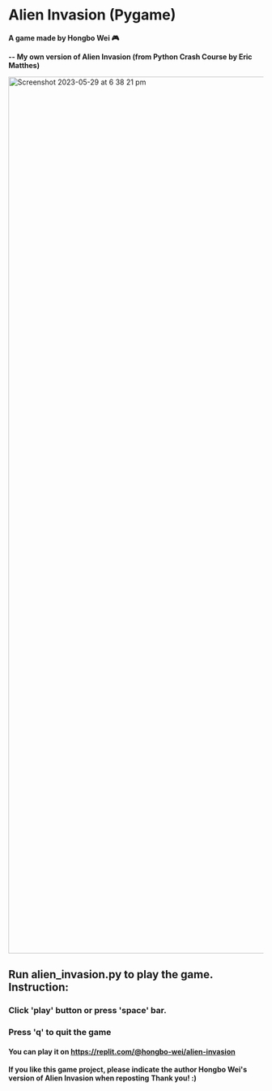 # Alien Invasion (Pygame)

**A game made by Hongbo Wei 🎮**

**-- My own version of Alien Invasion (from Python Crash Course by Eric Matthes)**

<img width="1728" alt="Screenshot 2023-05-29 at 6 38 21 pm" src="https://github.com/hongbo-wei/alien-invasion/assets/112866063/10fe20fc-73ed-43a3-ad82-2cc8a3ddc719">

## Run alien_invasion.py to play the game. Instruction:

### Click 'play' button or press 'space' bar.

### Press 'q' to quit the game

#### You can play it on https://replit.com/@hongbo-wei/alien-invasion

**If you like this game project, please indicate the author Hongbo Wei's version of Alien Invasion when reposting**
**Thank you! :)**
